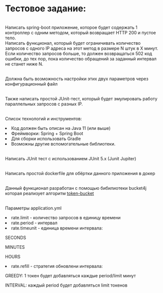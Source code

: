 <h1>Тестовое задание:</h1>
<br>Написать spring-boot приложение, которое будет содержать 1 контроллер с одним методом, который возвращает HTTP 200 и пустое тело.
<br>Написать функционал, который будет ограничивать количество запросов с одного IP адреса на этот метод в размере N штук в X минут. Если количество запросов больше, то должен возвращаться 502 код ошибки, до тех пор, пока количество обращений за заданный интервал не станет ниже N.

<br>Должна быть возможность настройки этих двух параметров через конфигурационный файл

<br>Также написать простой JUnit-тест, который будет эмулировать работу параллельных запросов с разных IP.

<br>Список технологий и инструментов:

<li>Код должен быть описан на Java 11 (или выше)
<li>Фреймворки: Spring + Spring Boot
<li>Для сборки использовать Gradle
<li>Возможны другие вспомогательные библиотеки.

<br>Написать JUnit тест с использованием JUnit 5.x (Junit Jupiter)

<br>Написать простой dockerfile для обёртки данного приложения в докер

<br>Данный функционал разработан с помощью бибилиотеки bucket4j которая реализует алгоритм 
<a href="https://en.wikipedia.org/wiki/Token_bucket">token-bucket</a>

<br> Параметры application.yml
<li>rate.limit - количество запросов в единицу времени</li>
<li>rate.period - интервал</li>
<li>rate.timeunit - единица времени интервала:</li> 
<p>SECONDS
<p>MINUTES
<p>HOURS
<li>rate.refill - стратегия обновлени интервала:</li> 
<p>GREEDY: 1 токен будет добавляться каждые period/limit минут
<p>INTERVAL: каждый period будет добавляться limit токенов
